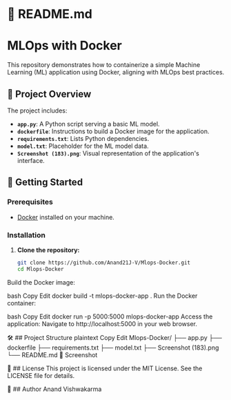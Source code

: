 # 📄 README.md

# MLOps with Docker

This repository demonstrates how to containerize a simple Machine Learning (ML) application using Docker, aligning with MLOps best practices.

## 🧠 Project Overview

The project includes:

- **`app.py`**: A Python script serving a basic ML model.
- **`dockerfile`**: Instructions to build a Docker image for the application.
- **`requirements.txt`**: Lists Python dependencies.
- **`model.txt`**: Placeholder for the ML model data.
- **`Screenshot (183).png`**: Visual representation of the application's interface.

## 🚀 Getting Started

### Prerequisites

- [Docker](https://www.docker.com/get-started) installed on your machine.

### Installation

1. **Clone the repository:**
   ```bash
   git clone https://github.com/Anand21J-V/Mlops-Docker.git
   cd Mlops-Docker
Build the Docker image:

bash
Copy
Edit
docker build -t mlops-docker-app .
Run the Docker container:

bash
Copy
Edit
docker run -p 5000:5000 mlops-docker-app
Access the application: Navigate to http://localhost:5000 in your web browser.

🛠️ ## Project Structure
plaintext
Copy
Edit
Mlops-Docker/
├── app.py
├── dockerfile
├── requirements.txt
├── model.txt
├── Screenshot (183).png
└── README.md
📸 Screenshot

📄 ## License
This project is licensed under the MIT License. See the LICENSE file for details.

📄 ## Author
Anand Vishwakarma
